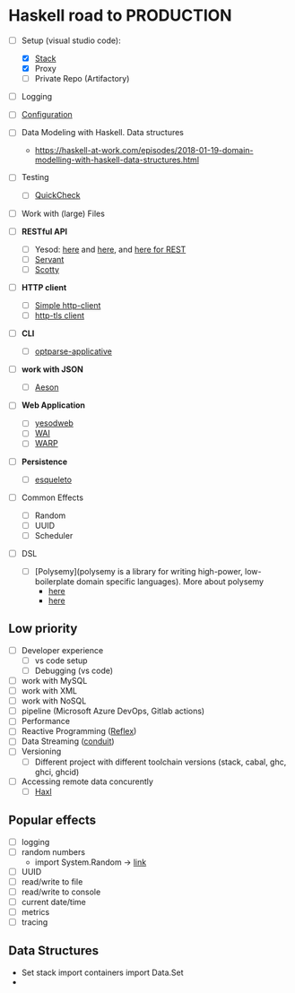 # Haskell road to PRODUCTION

- [ ] Setup (visual studio code):
  - [x] [Stack](https://docs.haskellstack.org/en/stable/README/)
  - [x] Proxy
  - [ ] Private Repo (Artifactory)

- [ ] Logging

- [ ] [Configuration](https://conferer.ludat.io/docs/sources/basics)

- [ ] Data Modeling with Haskell. Data structures
  - https://haskell-at-work.com/episodes/2018-01-19-domain-modelling-with-haskell-data-structures.html

- [ ] Testing
  - [ ] [QuickCheck](https://hackage.haskell.org/package/QuickCheck)

- [ ] Work with (large) Files

- [ ] __RESTful API__
  - [ ] Yesod: [here](https://hackage.haskell.org/package/yesod) and [here](https://www.yesodweb.com), and [here for REST](https://www.yesodweb.com/book/restful-content#restful-content_representations)
  - [ ] [Servant](https://docs.servant.dev/en/stable/tutorial/ApiType.html)
  - [ ] [Scotty](https://hackage.haskell.org/package/scotty)

- [ ] __HTTP client__
  - [ ] [Simple http-client](https://github.com/snoyberg/http-client/blob/master/TUTORIAL.md)
  - [ ] [http-tls client](<[http-client-tls](https://www.stackage.org/package/http-client-tls)>)
- [ ] __CLI__
  - [ ] [optparse-applicative](https://hackage.haskell.org/package/optparse-applicative)
- [ ] __work with JSON__
  - [ ] [Aeson](https://www.stackage.org/lts-16.22/package/aeson-1.4.7.1)
- [ ] __Web Application__
  - [ ] [yesodweb](https://www.yesodweb.com/book/widgets)
  - [ ] [WAI](https://hackage.haskell.org/package/wai-3.2.3/docs/Network-Wai.html#t:Application)
  - [ ] [WARP](https://wiki.haskell.org/Web/Servers#Warp)
- [ ] __Persistence__
  - [ ] [esqueleto](https://hackage.haskell.org/package/esqueleto)
- [ ] Common Effects
  - [ ] Random
  - [ ] UUID
  - [ ] Scheduler
- [ ] DSL
  - [ ] [Polysemy](polysemy is a library for writing high-power, low-boilerplate domain specific languages). More about polysemy
    - [here](https://haskell-explained.gitlab.io/blog/posts/2019/07/28/polysemy-is-cool-part-1/index.html)
    - [here](https://youtu.be/idU7GdlfP9Q?t=1394)

## Low priority

- [ ] Developer experience
  - [ ] vs code setup
  - [ ] Debugging (vs code)
- [ ] work with MySQL
- [ ] work with XML
- [ ] work with NoSQL
- [ ] pipeline (Microsoft Azure DevOps, Gitlab actions)
- [ ] Performance
- [ ] Reactive Programming ([Reflex](https://hackage.haskell.org/package/reflex))
- [ ] Data Streaming ([conduit](https://github.com/snoyberg/conduit#readme))
- [ ] Versioning
  - [ ] Different project with different toolchain versions (stack, cabal, ghc, ghci, ghcid)
- [ ] Accessing remote data concurently
  - [ ] [Haxl](http://hackage.haskell.org/package/haxl)

## Popular effects

- [ ] logging
- [ ] random numbers
  - import System.Random -> [link](https://downloads.haskell.org/~ghc/latest/docs/html/users_guide/using-warnings.html)
- [ ] UUID
- [ ] read/write to file
- [ ] read/write to console
- [ ] current date/time
- [ ] metrics
- [ ] tracing

## Data Structures

- Set
  stack import containers
  import Data.Set
-


